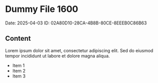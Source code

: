 # Dummy File 1600

Date: 2025-04-03
ID: 02A80D10-28CA-4B8B-80CE-8EEEB0C86B63

## Content

Lorem ipsum dolor sit amet, consectetur adipiscing elit.
Sed do eiusmod tempor incididunt ut labore et dolore magna aliqua.

* Item 1
* Item 2
* Item 3


